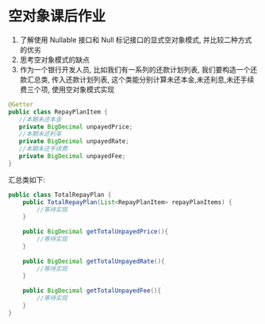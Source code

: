 # 空对象课后作业

1. 了解使用 Nullable 接口和 Null 标记接口的显式空对象模式, 并比较二种方式的优劣
2. 思考空对象模式的缺点
3. 作为一个银行开发人员, 比如我们有一系列的还款计划列表, 我们要构造一个还款汇总类, 传入还款计划列表, 这个类能分别计算未还本金,未还利息,未还手续费三个项, 使用空对象模式实现

```java
@Getter
public class RepayPlanItem {
   //本期未还本金
   private BigDecimal unpayedPrice;
   //本期未还利率
   private BigDecimal unpayedRate;
   //本期未还手续费 
   private BigDecimal unpayedFee;      
}
```

汇总类如下:

```java
public class TotalRepayPlan {
    public TotalRepayPlan(List<RepayPlanItem> repayPlanItems) {
        //等待实现
    }
    
    public BigDecimal getTotalUnpayedPrice(){
        //等待实现
    }
    
    public BigDecimal getTotalUnpayedRate(){
        //等待实现
    }
 
    public BigDecimal getTotalUnpayedFee(){
        //等待实现
    }
}
```



